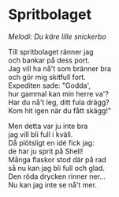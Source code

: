 # Spritbolaget
*Melodi: Du käre lille snickerbo*

Till spritbolaget ränner jag  
och bankar på dess port.  
Jag vill ha nå't som bränner bra  
och gör mig skitfull fort.  
Expediten sade: "Godda',  
hur gammal kan min herre va'?  
Har du nå't leg, ditt fula drägg?  
Kom hit igen när du fått skägg!"  

Men detta var ju inte bra  
jag vill bli full i kväll.  
Då plötsligt en idé fick jag:  
de har ju sprit på Shell!  
Många flaskor stod där på rad  
så nu kan jag bli full och glad.  
Den röda drycken rinner ner...  
Nu kan jag inte se nå't mer.  
